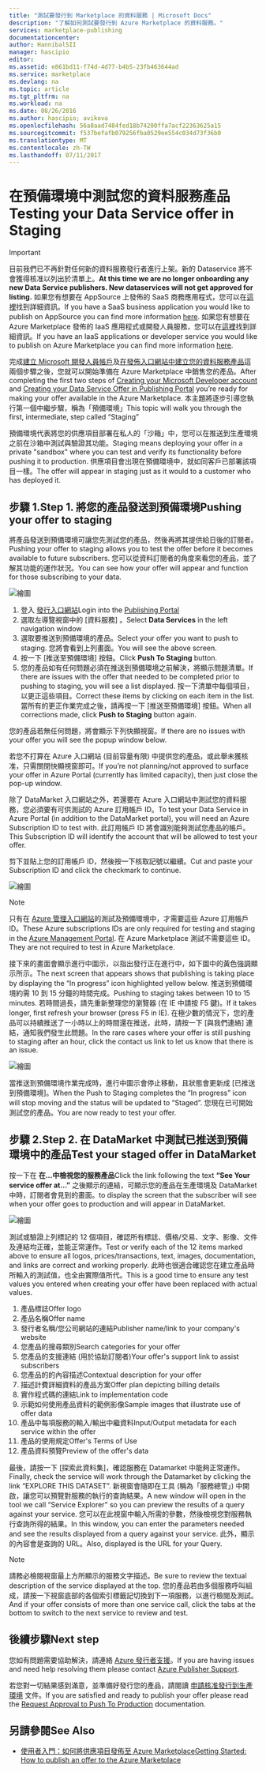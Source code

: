 ```yaml
---
title: "測試要發行到 Marketplace 的資料服務 | Microsoft Docs"
description: "了解如何測試要發行到 Azure Marketplace 的資料服務。"
services: marketplace-publishing
documentationcenter: 
author: HannibalSII
manager: hascipio
editor: 
ms.assetid: e861bd11-f74d-4d77-b4b5-23fb463644ad
ms.service: marketplace
ms.devlang: na
ms.topic: article
ms.tgt_pltfrm: na
ms.workload: na
ms.date: 08/26/2016
ms.author: hascipio; avikova
ms.openlocfilehash: 56a8aad7484fed18b74200ffa7acf22363625a15
ms.sourcegitcommit: f537befafb079256fba0529ee554c034d73f36b0
ms.translationtype: MT
ms.contentlocale: zh-TW
ms.lasthandoff: 07/11/2017
---
```

# <a name="testing-your-data-service-offer-in-staging"></a><span data-ttu-id="dc040-103">在預備環境中測試您的資料服務產品</span><span class="sxs-lookup"><span data-stu-id="dc040-103">Testing your Data Service offer in Staging</span></span>
> [!IMPORTANT]
> <span data-ttu-id="dc040-104">目前我們已不再針對任何新的資料服務發行者進行上架。新的 Dataservice 將不會獲得核准以列出於清單上。</span><span class="sxs-lookup"><span data-stu-id="dc040-104">**At this time we are no longer onboarding any new Data Service publishers. New dataservices will not get approved for listing.**</span></span> <span data-ttu-id="dc040-105">如果您有想要在 AppSource 上發佈的 SaaS 商務應用程式，您可以在[這裡](https://appsource.microsoft.com/partners)找到詳細資訊。</span><span class="sxs-lookup"><span data-stu-id="dc040-105">If you have a SaaS business application you would like to publish on AppSource you can find more information [here](https://appsource.microsoft.com/partners).</span></span> <span data-ttu-id="dc040-106">如果您有想要在 Azure Marketplace 發佈的 IaaS 應用程式或開發人員服務，您可以在[這裡](https://azure.microsoft.com/marketplace/programs/certified/)找到詳細資訊。</span><span class="sxs-lookup"><span data-stu-id="dc040-106">If you have an IaaS applications or developer service you would like to publish on Azure Marketplace you can find more information [here](https://azure.microsoft.com/marketplace/programs/certified/).</span></span>
> 
> 

<span data-ttu-id="dc040-107">完成[建立 Microsoft 開發人員帳戶](marketplace-publishing-accounts-creation-registration.md)及[在發佈入口網站中建立您的資料服務產品](marketplace-publishing-data-service-creation.md)這兩個步驟之後，您就可以開始準備在 Azure Marketplace 中銷售您的產品。</span><span class="sxs-lookup"><span data-stu-id="dc040-107">After completing the first two steps of [Creating your Microsoft Developer account](marketplace-publishing-accounts-creation-registration.md) and [Creating your Data Service Offer in Publishing Portal](marketplace-publishing-data-service-creation.md) you’re ready for making your offer available in the Azure Marketplace.</span></span> <span data-ttu-id="dc040-108">本主題將逐步引導您執行第一個中繼步驟，稱為「預備環境」</span><span class="sxs-lookup"><span data-stu-id="dc040-108">This topic will walk you through the first, intermediate, step called “Staging”</span></span>

<span data-ttu-id="dc040-109">預備環境代表將您的供應項目部署在私人的「沙箱」中，您可以在推送到生產環境之前在沙箱中測試與驗證其功能。</span><span class="sxs-lookup"><span data-stu-id="dc040-109">Staging means deploying your offer in a private "sandbox" where you can test and verify its functionality before pushing it to production.</span></span> <span data-ttu-id="dc040-110">供應項目會出現在預備環境中，就如同客戶已部署該項目一樣。</span><span class="sxs-lookup"><span data-stu-id="dc040-110">The offer will appear in staging just as it would to a customer who has deployed it.</span></span>

## <a name="step-1-pushing-your-offer-to-staging"></a><span data-ttu-id="dc040-111">步驟 1.</span><span class="sxs-lookup"><span data-stu-id="dc040-111">Step 1.</span></span> <span data-ttu-id="dc040-112">將您的產品發送到預備環境</span><span class="sxs-lookup"><span data-stu-id="dc040-112">Pushing your offer to staging</span></span>
<span data-ttu-id="dc040-113">將產品發送到預備環境可讓您先測試您的產品，然後再將其提供給日後的訂閱者。</span><span class="sxs-lookup"><span data-stu-id="dc040-113">Pushing your offer to staging allows you to test the offer before it becomes available to future subscribers.</span></span>  <span data-ttu-id="dc040-114">您可以從資料訂閱者的角度來看您的產品，並了解其功能的運作狀況。</span><span class="sxs-lookup"><span data-stu-id="dc040-114">You can see how your offer will appear and function for those subscribing to your data.</span></span>  

  ![繪圖](media/marketplace-publishing-data-service-test-in-staging/step-1.1.png)

1. <span data-ttu-id="dc040-116">登入 [發行入口網站](https://publish.windowsazure.com)</span><span class="sxs-lookup"><span data-stu-id="dc040-116">Login into the [Publishing Portal](https://publish.windowsazure.com)</span></span>
2. <span data-ttu-id="dc040-117">選取左導覽視窗中的 [資料服務]  。</span><span class="sxs-lookup"><span data-stu-id="dc040-117">Select **Data Services** in the left navigation window</span></span>
3. <span data-ttu-id="dc040-118">選取要推送到預備環境的產品。</span><span class="sxs-lookup"><span data-stu-id="dc040-118">Select your offer you want to push to staging.</span></span> <span data-ttu-id="dc040-119">您將會看到上列畫面。</span><span class="sxs-lookup"><span data-stu-id="dc040-119">You will see the above screen.</span></span>
4. <span data-ttu-id="dc040-120">按一下 [推送至預備環境]  按鈕。</span><span class="sxs-lookup"><span data-stu-id="dc040-120">Click **Push To Staging** button.</span></span>  
5. <span data-ttu-id="dc040-121">您的產品如有任何問題必須在推送到預備環境之前解決，將顯示問題清單。</span><span class="sxs-lookup"><span data-stu-id="dc040-121">If there are issues with the offer that needed to be completed prior to pushing to staging, you will see a list displayed.</span></span>  <span data-ttu-id="dc040-122">按一下清單中每個項目，以更正這些項目。</span><span class="sxs-lookup"><span data-stu-id="dc040-122">Correct these items by clicking on each item in the list.</span></span> <span data-ttu-id="dc040-123">當所有的更正作業完成之後，請再按一下 [推送至預備環境]  按鈕。</span><span class="sxs-lookup"><span data-stu-id="dc040-123">When all corrections made, click **Push to Staging** button again.</span></span>

<span data-ttu-id="dc040-124">您的產品若無任何問題，將會顯示下列快顯視窗。</span><span class="sxs-lookup"><span data-stu-id="dc040-124">If there are no issues with your offer you will see the popup window below.</span></span>  

<span data-ttu-id="dc040-125">若您不打算在 Azure 入口網站 (目前容量有限) 中提供您的產品，或此舉未獲核准，只需關閉快顯視窗即可。</span><span class="sxs-lookup"><span data-stu-id="dc040-125">If you’re not planning/not approved to surface your offer in Azure Portal (currently has limited capacity), then just close the pop-up window.</span></span>

<span data-ttu-id="dc040-126">除了 DataMarket 入口網站之外，若還要在 Azure 入口網站中測試您的資料服務，您必須要有可供測試的 Azure 訂用帳戶 ID。</span><span class="sxs-lookup"><span data-stu-id="dc040-126">To test your Data Service in Azure Portal (in addition to the DataMarket portal), you will need an Azure Subscription ID to test with.</span></span>  <span data-ttu-id="dc040-127">此訂用帳戶 ID 將會識別能夠測試您產品的帳戶。</span><span class="sxs-lookup"><span data-stu-id="dc040-127">This Subscription ID will identify the account that will be allowed to test your offer.</span></span>  

<span data-ttu-id="dc040-128">剪下並貼上您的訂用帳戶 ID，然後按一下核取記號以繼續。</span><span class="sxs-lookup"><span data-stu-id="dc040-128">Cut and paste your Subscription ID and click the checkmark to continue.</span></span>

  ![繪圖](media/marketplace-publishing-data-service-test-in-staging/step-1.2.png)

> [!NOTE]
> <span data-ttu-id="dc040-130">只有在 [Azure 管理入口網站](https://manage.windowsazure.com)的測試及預備環境中，才需要這些 Azure 訂用帳戶 ID。</span><span class="sxs-lookup"><span data-stu-id="dc040-130">These Azure subscriptions IDs are only required for testing and staging in the [Azure Management Portal](https://manage.windowsazure.com).</span></span> <span data-ttu-id="dc040-131">在 Azure Marketplace 測試不需要這些 ID。</span><span class="sxs-lookup"><span data-stu-id="dc040-131">They are not required to test in Azure Marketplace.</span></span>
> 
> 

<span data-ttu-id="dc040-132">接下來的畫面會顯示進行中圖示，以指出發行正在進行中，如下圖中的黃色強調顯示所示。</span><span class="sxs-lookup"><span data-stu-id="dc040-132">The next screen that appears shows that publishing is taking place by displaying the “In progress” icon highlighted yellow below.</span></span> <span data-ttu-id="dc040-133">推送到預備環境約需 10 到 15 分鐘的時間完成。</span><span class="sxs-lookup"><span data-stu-id="dc040-133">Pushing to staging takes between 10 to 15 minutes.</span></span>  <span data-ttu-id="dc040-134">若時間過長，請先重新整理您的瀏覽器 (在 IE 中請按 F5 鍵)。</span><span class="sxs-lookup"><span data-stu-id="dc040-134">If it takes longer, first refresh your browser (press F5 in IE).</span></span>  <span data-ttu-id="dc040-135">在極少數的情況下，您的產品可以持續推送了一小時以上的時間還在推送，此時，請按一下 [與我們連絡] 連結，通知我們發生此問題。</span><span class="sxs-lookup"><span data-stu-id="dc040-135">In the rare cases where your offer is still pushing to staging after an hour, click the contact us link to let us know that there is an issue.</span></span>

  ![繪圖](media/marketplace-publishing-data-service-test-in-staging/step-1.3.png)

<span data-ttu-id="dc040-137">當推送到預備環境作業完成時，進行中圖示會停止移動，且狀態會更新成 [已推送到預備環境]。</span><span class="sxs-lookup"><span data-stu-id="dc040-137">When the Push to Staging completes the “In progress” icon will stop moving and the status will be updated to “Staged”.</span></span>  <span data-ttu-id="dc040-138">您現在已可開始測試您的產品。</span><span class="sxs-lookup"><span data-stu-id="dc040-138">You are now ready to test your offer.</span></span>  

## <a name="step-2-test-your-staged-offer-in-datamarket"></a><span data-ttu-id="dc040-139">步驟 2.</span><span class="sxs-lookup"><span data-stu-id="dc040-139">Step 2.</span></span> <span data-ttu-id="dc040-140">在 DataMarket 中測試已推送到預備環境中的產品</span><span class="sxs-lookup"><span data-stu-id="dc040-140">Test your staged offer in DataMarket</span></span>
<span data-ttu-id="dc040-141">按一下在 **在...中檢視您的服務產品**</span><span class="sxs-lookup"><span data-stu-id="dc040-141">Click the link following the text **“See Your service offer at…”**</span></span> <span data-ttu-id="dc040-142">之後顯示的連結，可顯示您的產品在生產環境及 DataMarket 中時，訂閱者會見到的畫面。</span><span class="sxs-lookup"><span data-stu-id="dc040-142">to display the screen that the subscriber will see when your offer goes to production and will appear in DataMarket.</span></span>

  ![繪圖](media/marketplace-publishing-data-service-test-in-staging/step-2.2.png)

<span data-ttu-id="dc040-144">測試或驗證上列標記的 12 個項目，確認所有標誌、價格/交易、文字、影像、文件及連結均正確，並能正常運作。</span><span class="sxs-lookup"><span data-stu-id="dc040-144">Test or verify each of the 12 items marked above to ensure all logos, prices/transactions, text, images, documentation, and links are correct and working properly.</span></span>  <span data-ttu-id="dc040-145">此時也很適合確認您在建立產品時所輸入的測試值，也全由實際值所代。</span><span class="sxs-lookup"><span data-stu-id="dc040-145">This is a good time to ensure any test values you entered when creating your offer have been replaced with actual values.</span></span>

1. <span data-ttu-id="dc040-146">產品標誌</span><span class="sxs-lookup"><span data-stu-id="dc040-146">Offer logo</span></span>
2. <span data-ttu-id="dc040-147">產品名稱</span><span class="sxs-lookup"><span data-stu-id="dc040-147">Offer name</span></span>
3. <span data-ttu-id="dc040-148">發行者名稱/您公司網站的連結</span><span class="sxs-lookup"><span data-stu-id="dc040-148">Publisher name/link to your company's website</span></span>
4. <span data-ttu-id="dc040-149">您產品的搜尋類別</span><span class="sxs-lookup"><span data-stu-id="dc040-149">Search categories for your offer</span></span>
5. <span data-ttu-id="dc040-150">您產品的支援連結 (用於協助訂閱者)</span><span class="sxs-lookup"><span data-stu-id="dc040-150">Your offer's support link to assist subscribers</span></span>
6. <span data-ttu-id="dc040-151">您產品的的內容描述</span><span class="sxs-lookup"><span data-stu-id="dc040-151">Contextual description for your offer</span></span>
7. <span data-ttu-id="dc040-152">描述計費詳細資料的產品方案</span><span class="sxs-lookup"><span data-stu-id="dc040-152">Offer plan depicting billing details</span></span>
8. <span data-ttu-id="dc040-153">實作程式碼的連結</span><span class="sxs-lookup"><span data-stu-id="dc040-153">Link to implementation code</span></span>
9. <span data-ttu-id="dc040-154">示範如何使用產品資料的範例影像</span><span class="sxs-lookup"><span data-stu-id="dc040-154">Sample images that illustrate use of offer data</span></span>
10. <span data-ttu-id="dc040-155">產品中每項服務的輸入/輸出中繼資料</span><span class="sxs-lookup"><span data-stu-id="dc040-155">Input/Output metadata for each service within the offer</span></span>
11. <span data-ttu-id="dc040-156">產品的使用規定</span><span class="sxs-lookup"><span data-stu-id="dc040-156">Offer's Terms of Use</span></span>
12. <span data-ttu-id="dc040-157">產品資料預覽</span><span class="sxs-lookup"><span data-stu-id="dc040-157">Preview of the offer's data</span></span>

<span data-ttu-id="dc040-158">最後，請按一下 [探索此資料集]，確認服務在 Datamarket 中能夠正常運作。</span><span class="sxs-lookup"><span data-stu-id="dc040-158">Finally, check the service will work through the Datamarket by clicking the link “EXPLORE THIS DATASET”.</span></span>  <span data-ttu-id="dc040-159">新視窗會隨即在工具 (稱為「服務總管」) 中開啟，讓您可以預覽對服務的執行的查詢結果。</span><span class="sxs-lookup"><span data-stu-id="dc040-159">A new window will open in the tool we call “Service Explorer” so you can preview the results of a query against your service.</span></span>  <span data-ttu-id="dc040-160">您可以在此視窗中輸入所需的參數，然後檢視您對服務執行查詢所得的結果。</span><span class="sxs-lookup"><span data-stu-id="dc040-160">In this window, you can enter the parameters needed and see the results displayed from a query against your service.</span></span>   <span data-ttu-id="dc040-161">此外，顯示的內容會是查詢的 URL。</span><span class="sxs-lookup"><span data-stu-id="dc040-161">Also, displayed is the URL for your Query.</span></span>  

> [!NOTE]
> <span data-ttu-id="dc040-162">請務必檢閱視窗最上方所顯示的服務文字描述。</span><span class="sxs-lookup"><span data-stu-id="dc040-162">Be sure to review the textual description of the service displayed at the top.</span></span>  <span data-ttu-id="dc040-163">您的產品若由多個服務呼叫組成，請按一下視窗底部的各個索引標籤記切換到下一項服務，以進行檢閱及測試。</span><span class="sxs-lookup"><span data-stu-id="dc040-163">And if your offer consists of more than one service call, click the tabs at the bottom to switch to the next service to review and test.</span></span>
> 
> 

## <a name="next-step"></a><span data-ttu-id="dc040-164">後續步驟</span><span class="sxs-lookup"><span data-stu-id="dc040-164">Next step</span></span>
<span data-ttu-id="dc040-165">您如有問題需要協助解決，請連絡 [Azure 發行者支援](http://go.microsoft.com/fwlink/?LinkId=272975)。</span><span class="sxs-lookup"><span data-stu-id="dc040-165">If you are having issues and need help resolving them please contact [Azure Publisher Support](http://go.microsoft.com/fwlink/?LinkId=272975).</span></span>

<span data-ttu-id="dc040-166">若您對一切結果感到滿意，並準備好發行您的產品，請閱讀 [申請核准發行到生產環境](marketplace-publishing-push-to-production.md) 文件。</span><span class="sxs-lookup"><span data-stu-id="dc040-166">If you are satisfied and ready to publish your offer please read the [Request Approval to Push To Production](marketplace-publishing-push-to-production.md) documentation.</span></span>

## <a name="see-also"></a><span data-ttu-id="dc040-167">另請參閱</span><span class="sxs-lookup"><span data-stu-id="dc040-167">See Also</span></span>
* [<span data-ttu-id="dc040-168">使用者入門：如何將供應項目發佈至 Azure Marketplace</span><span class="sxs-lookup"><span data-stu-id="dc040-168">Getting Started: How to publish an offer to the Azure Marketplace</span></span>](marketplace-publishing-getting-started.md)

